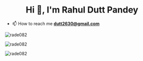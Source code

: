 <h1 align="center">Hi 👋, I'm Rahul Dutt Pandey</h1>
<!-- <h3 align="center">A passionate developer from India</h3> -->

- 📫 How to reach me **dutt2630@gmail.com**

<p><img  src="https://github-readme-stats.vercel.app/api/top-langs?username=rade082&show_icons=true&locale=en&layout=compact" alt="rade082" /></p>

<p><img  src="https://github-readme-stats.vercel.app/api?username=rade082&show_icons=true&locale=en" alt="rade082" /></p>
<p align="left"> <img src="https://komarev.com/ghpvc/?username=rade082&label=Profile%20views&color=0e75b6&style=flat" alt="rade082" /> </p>

